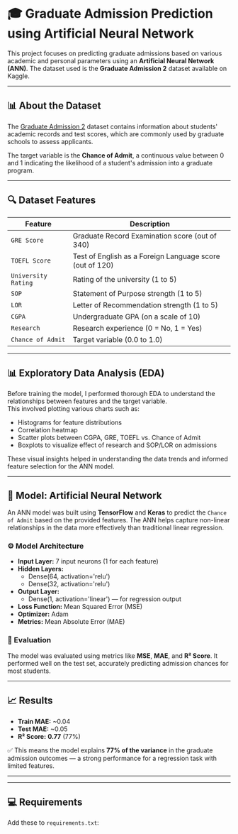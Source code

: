 # 🎓 Graduate Admission Prediction using Artificial Neural Network

This project focuses on predicting graduate admissions based on various academic and personal parameters using an **Artificial Neural Network (ANN)**. The dataset used is the **Graduate Admission 2** dataset available on Kaggle.

---

## 📊 About the Dataset

The [Graduate Admission 2](https://www.kaggle.com/datasets/mohansacharya/graduate-admissions) dataset contains information about students' academic records and test scores, which are commonly used by graduate schools to assess applicants.

The target variable is the **Chance of Admit**, a continuous value between 0 and 1 indicating the likelihood of a student's admission into a graduate program.

---

## 🔍 Dataset Features

| Feature               | Description                                         |
|----------------------|-----------------------------------------------------|
| `GRE Score`          | Graduate Record Examination score (out of 340)      |
| `TOEFL Score`        | Test of English as a Foreign Language score (out of 120) |
| `University Rating`  | Rating of the university (1 to 5)                   |
| `SOP`                | Statement of Purpose strength (1 to 5)              |
| `LOR`                | Letter of Recommendation strength (1 to 5)          |
| `CGPA`               | Undergraduate GPA (on a scale of 10)               |
| `Research`           | Research experience (0 = No, 1 = Yes)              |
| `Chance of Admit`    | Target variable (0.0 to 1.0)                        |

---

## 📊 Exploratory Data Analysis (EDA)

Before training the model, I performed thorough EDA to understand the relationships between features and the target variable.  
This involved plotting various charts such as:

- Histograms for feature distributions  
- Correlation heatmap  
- Scatter plots between CGPA, GRE, TOEFL vs. Chance of Admit  
- Boxplots to visualize effect of research and SOP/LOR on admissions  

These visual insights helped in understanding the data trends and informed feature selection for the ANN model.

---

## 🧠 Model: Artificial Neural Network

An ANN model was built using **TensorFlow** and **Keras** to predict the `Chance of Admit` based on the provided features. The ANN helps capture non-linear relationships in the data more effectively than traditional linear regression.

### ⚙️ Model Architecture

- **Input Layer:** 7 input neurons (1 for each feature)
- **Hidden Layers:** 
  - Dense(64, activation='relu')
  - Dense(32, activation='relu')
- **Output Layer:** 
  - Dense(1, activation='linear') — for regression output
- **Loss Function:** Mean Squared Error (MSE)
- **Optimizer:** Adam
- **Metrics:** Mean Absolute Error (MAE)

### 🧪 Evaluation

The model was evaluated using metrics like **MSE**, **MAE**, and **R² Score**. It performed well on the test set, accurately predicting admission chances for most students.

---

## 📈 Results

- **Train MAE:** ~0.04  
- **Test MAE:** ~0.05  
- **R² Score:** **0.77** (77%)

✅ This means the model explains **77% of the variance** in the graduate admission outcomes — a strong performance for a regression task with limited features.

---


---

## 💻 Requirements

Add these to `requirements.txt`:

